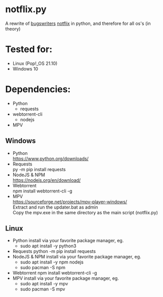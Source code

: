 # notflix.py
A rewrite of [bugswriters](https://www.youtube.com/results?search_query=bugwriter) [notflix](https://github.com/Bugswriter/notflix) in python, and therefore for all os's (in theory)


# Tested for:
  - Linux (Pop!\_OS 21.10)
  - Windows 10



# Dependencies:
- Python
  - requests
- webtorrent-cli
  - nodejs
- MPV


  
## Windows
- Python  
  https://www.python.org/downloads/
- Requests  
  py -m pip install requests
- NodeJS & NPM  
  https://nodejs.org/en/download/
- Webtorrent  
  npm install webtorrent-cli -g
- MPV  
  https://sourceforge.net/projects/mpv-player-windows/  
  Extract and run the updater.bat as admin  
  Copy the mpv.exe in the same directory as the main script (notflix.py)


## Linux
- Python
  install via your favorite package manager, eg.  
    - sudo apt install -y python3
- Requests
  python -m pip install requests
- NodeJS & NPM
  install via your favorite package manager, eg.  
    - sudo apt install -y npm nodejs
    - sudo pacman -S npm
- Webtorrent
  npm install webtorrent-cli -g
- MPV
  install via your favorite package manager, eg.  
    - sudo apt install -y mpv
    - sudo pacman -S mpv
